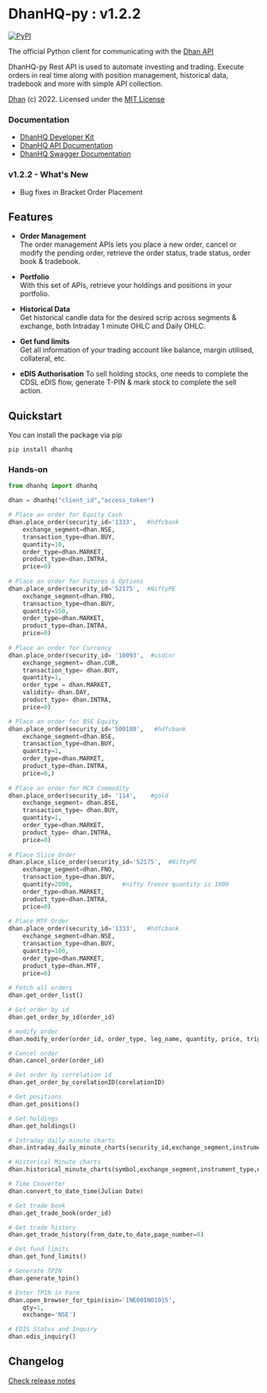 # DhanHQ-py : v1.2.2

[![PyPI](https://img.shields.io/pypi/v/dhanhq.svg)](https://pypi.org/project/dhanhq/)


The official Python client for communicating with the [Dhan API](https://api.dhan.co)  

DhanHQ-py Rest API is used to automate investing and trading. Execute orders in real time along with position management, historical data, tradebook and more with simple API collection.


[Dhan](https://dhan.co) (c) 2022. Licensed under the [MIT License](https://github.com/dhan-oss/DhanHQ-py/blob/main/LICENSE)

### Documentation

- [DhanHQ Developer Kit](https://api.dhan.co)
- [DhanHQ API Documentation](https://dhanhq.co/docs/v1/)
- [DhanHQ Swagger Documentation](https://api.dhan.co/swagger-ui.html)

### v1.2.2 - What's New

- Bug fixes in Bracket Order Placement


## Features

* **Order Management**  
The order management APIs lets you place a new order, cancel or modify the pending order, retrieve the order status, trade status, order book & tradebook.

* **Portfolio**  
With this set of APIs, retrieve your holdings and positions in your portfolio.

* **Historical Data**  
Get historical candle data for the desired scrip across segments & exchange, both Intraday 1 minute OHLC and Daily OHLC.

* **Get fund limits**  
Get all information of your trading account like balance, margin utilised, collateral, etc.

* **eDIS Authorisation**
To sell holding stocks, one needs to complete the CDSL eDIS flow, generate T-PIN & mark stock to complete the sell action.

## Quickstart

You can install the package via pip

```
pip install dhanhq
```



### Hands-on

```python
from dhanhq import dhanhq

dhan = dhanhq("client_id","access_token")

# Place an order for Equity Cash
dhan.place_order(security_id='1333',   #hdfcbank
    exchange_segment=dhan.NSE,
    transaction_type=dhan.BUY,
    quantity=10,
    order_type=dhan.MARKET,
    product_type=dhan.INTRA,
    price=0)
    
# Place an order for Futures & Options
dhan.place_order(security_id='52175',  #NiftyPE
    exchange_segment=dhan.FNO,
    transaction_type=dhan.BUY,
    quantity=550,
    order_type=dhan.MARKET,
    product_type=dhan.INTRA,
    price=0)
    
# Place an order for Currency
dhan.place_order(security_id= '10093',  #usdinr
    exchange_segment= dhan.CUR,
    transaction_type= dhan.BUY,
    quantity=1,
    order_type = dhan.MARKET,
    validity= dhan.DAY,
    product_type= dhan.INTRA,
    price=0)

# Place an order for BSE Equity
dhan.place_order(security_id='500180',   #hdfcbank
    exchange_segment=dhan.BSE,
    transaction_type=dhan.BUY,
    quantity=1,
    order_type=dhan.MARKET,
    product_type=dhan.INTRA,
    price=0,)
    
# Place an order for MCX Commodity    
dhan.place_order(security_id= '114',    #gold
    exchange_segment= dhan.BSE,
    transaction_type= dhan.BUY,
    quantity=1,
    order_type=dhan.MARKET,
    product_type= dhan.INTRA,
    price=0)
    
# Place Slice Order
dhan.place_slice_order(security_id='52175',  #NiftyPE
    exchange_segment=dhan.FNO,
    transaction_type=dhan.BUY,
    quantity=2000,              #nifty freeze quantity is 1800
    order_type=dhan.MARKET,
    product_type=dhan.INTRA,
    price=0)
   
# Place MTF Order
dhan.place_order(security_id='1333',   #hdfcbank
    exchange_segment=dhan.NSE,
    transaction_type=dhan.BUY,
    quantity=100,
    order_type=dhan.MARKET,
    product_type=dhan.MTF,
    price=0)
  
# Fetch all orders
dhan.get_order_list()

# Get order by id
dhan.get_order_by_id(order_id)

# modify order
dhan.modify_order(order_id, order_type, leg_name, quantity, price, trigger_price, disclosed_quantity, validity)

# Cancel order
dhan.cancel_order(order_id)

# Get order by correlation id
dhan.get_order_by_corelationID(corelationID)

# Get positions
dhan.get_positions()

# Get holdings
dhan.get_holdings()

# Intraday daily minute charts
dhan.intraday_daily_minute_charts(security_id,exchange_segment,instrument_type)

# Historical Minute charts
dhan.historical_minute_charts(symbol,exchange_segment,instrument_type,expiry_code,from_date,to_date)

# Time Converter
dhan.convert_to_date_time(Julian Date)

# Get trade book
dhan.get_trade_book(order_id)

# Get trade history
dhan.get_trade_history(from_date,to_date,page_number=0)

# Get fund limits
dhan.get_fund_limits()

# Generate TPIN
dhan.generate_tpin()

# Enter TPIN in Form
dhan.open_browser_for_tpin(isin='INE00IN01015',
    qty=1,
    exchange='NSE')

# EDIS Status and Inquiry
dhan.edis_inquiry()


```

## Changelog

[Check release notes](https://github.com/dhan-oss/DhanHQ-py/releases)
